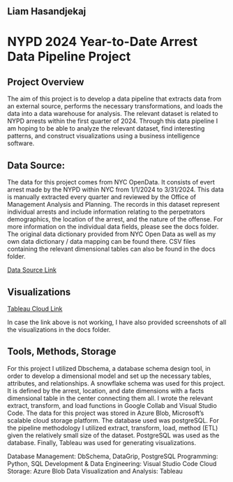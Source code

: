 ## Liam Hasandjekaj

# NYPD 2024 Year-to-Date Arrest Data Pipeline Project

## Project Overview

The aim of this project is to develop a data pipeline that extracts data from an external source, performs the necessary transformations, and loads the data into a data warehouse for analysis. The relevant dataset is related to NYPD arrests within the first quarter of 2024. Through this data pipeline I am hoping to be able to analyze the relevant dataset, find interesting patterns, and construct visualizations using a business intelligence software.

## Data Source: 

The data for this project comes from NYC OpenData. It consists of evert arrest made by the NYPD within NYC from 1/1/2024 to 3/31/2024. This data is manually extracted every quarter and reviewed by the Office of Management Analysis and Planning. The records in this dataset represent individual arrests and include information relating to the perpetrators demographics, the location of the arrest, and the nature of the offense. For more information on the individual data fields, please see the docs folder. The original data dictionary provided from NYC Open Data as well as my own data dictionary / data mapping can be found there. CSV files containing the relevant dimensional tables can also be found in the docs folder.

[Data Source Link](https://data.cityofnewyork.us/Public-Safety/NYPD-Arrest-Data-Year-to-Date-/uip8-fykc/about_data)

## Visualizations

[Tableau Cloud Link](https://prod-useast-b.online.tableau.com/t/liamhasandjekaj895fd24ab0/views/NYPDArrestDataWorkbook/ArrestTotalsbyPerpAgeGroupforEachDayoftheWeek)

In case the link above is not working, I have also provided screenshots of all the visualizations in the docs folder.

## Tools, Methods, Storage

For this project I utilized Dbschema, a database schema design tool, in order to develop a dimensional model and set up the necessary tables, attributes, and relationships. A snowflake schema was used for this project. It is defined by the arrest, location, and date dimensions with a facts dimensional table in the center connecting them all. I wrote the relevant extract, transform, and load functions in Google Collab and Visual Studio Code. The data for this project was stored in Azure Blob, Microsoft’s scalable cloud storage platform. The database used was postgreSQL. For the pipeline methodology I utilized extract, transform, load,  method (ETL) given the relatively small size of the dataset. PostgreSQL was used as the database. Finally, Tableau was used for generating visualizations.

Database Management: DbSchema, DataGrip, PostgreSQL
Programming: Python, SQL
Development & Data Engineering: Visual Studio Code
Cloud Storage: Azure Blob
Data Visualization and Analysis: Tableau
